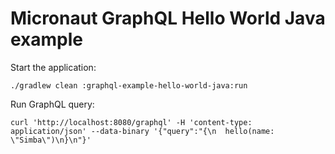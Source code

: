 # Micronaut GraphQL Hello World Java example

Start the application:

    ./gradlew clean :graphql-example-hello-world-java:run

Run GraphQL query:

    curl 'http://localhost:8080/graphql' -H 'content-type: application/json' --data-binary '{"query":"{\n  hello(name: \"Simba\")\n}\n"}'

